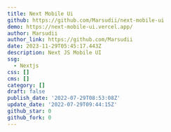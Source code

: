 ```yaml
---
title: Next Mobile Ui
github: https://github.com/Marsudii/next-mobile-ui
demo: https://next-mobile-ui.vercel.app/
author: Marsudii
author_link: https://github.com/Marsudii
date: 2023-11-29T05:45:17.443Z
description: Next JS Mobile UI
ssg:
  - Nextjs
css: []
cms: []
category: []
draft: false
publish_date: '2022-07-29T08:53:08Z'
update_date: '2022-07-29T09:44:15Z'
github_star: 0
github_fork: 0
---
```

